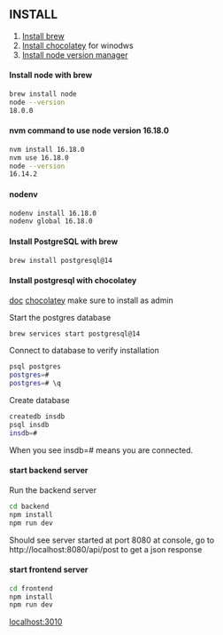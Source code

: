 ## INSTALL

1. [Install brew](https://brew.sh/)
2. [Install chocolatey](https://chocolatey.org/) for winodws
3. [Install node version manager](https://github.com/nvm-sh/nvm/blob/master/README.md)

#### Install node with brew

```sh
brew install node
node --version
18.0.0
```

#### nvm command to use node version 16.18.0

```sh
nvm install 16.18.0
nvm use 16.18.0
node --version
16.14.2
```

#### nodenv

```sh
nodenv install 16.18.0
nodenv global 16.18.0
```

#### Install PostgreSQL with brew

```sh
brew install postgresql@14
```

#### Install postgresql with chocolatey

[doc](https://danabases.net/posts/2020-2-15-postgres-chocolatey/)
[chocolatey](https://community.chocolatey.org/packages/postgresql) make sure to install as admin

Start the postgres database

```sh
brew services start postgresql@14
```

Connect to database to verify installation

```sh
psql postgres
postgres=#
postgres=# \q
```

Create database

```sh
createdb insdb
psql insdb
insdb=#
```

When you see insdb=# means you are connected. <br/>

#### start backend server

Run the backend server

```sh
cd backend
npm install
npm run dev
```

Should see server started at port 8080 at console, go to http://localhost:8080/api/post to get a json response

#### start frontend server

```sh
cd frontend
npm install
npm run dev
```

[localhost:3010](http://localhost:3010/)
